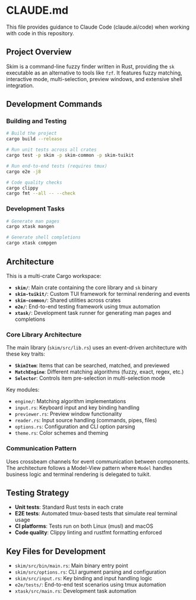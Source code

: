# CLAUDE.md

This file provides guidance to Claude Code (claude.ai/code) when working with code in this repository.

## Project Overview

Skim is a command-line fuzzy finder written in Rust, providing the `sk` executable as an alternative to tools like `fzf`. It features fuzzy matching, interactive mode, multi-selection, preview windows, and extensive shell integration.

## Development Commands

### Building and Testing
```bash
# Build the project
cargo build --release

# Run unit tests across all crates
cargo test -p skim -p skim-common -p skim-tuikit

# Run end-to-end tests (requires tmux)
cargo e2e -j8

# Code quality checks
cargo clippy
cargo fmt --all -- --check
```

### Development Tasks
```bash
# Generate man pages
cargo xtask mangen

# Generate shell completions
cargo xtask compgen
```

## Architecture

This is a multi-crate Cargo workspace:

- **`skim/`**: Main crate containing the core library and `sk` binary
- **`skim-tuikit/`**: Custom TUI framework for terminal rendering and events
- **`skim-common/`**: Shared utilities across crates
- **`e2e/`**: End-to-end testing framework using tmux automation
- **`xtask/`**: Development task runner for generating man pages and completions

### Core Library Architecture

The main library (`skim/src/lib.rs`) uses an event-driven architecture with these key traits:
- **`SkimItem`**: Items that can be searched, matched, and previewed
- **`MatchEngine`**: Different matching algorithms (fuzzy, exact, regex, etc.)
- **`Selector`**: Controls item pre-selection in multi-selection mode

Key modules:
- `engine/`: Matching algorithm implementations
- `input.rs`: Keyboard input and key binding handling
- `previewer.rs`: Preview window functionality  
- `reader.rs`: Input source handling (commands, pipes, files)
- `options.rs`: Configuration and CLI option parsing
- `theme.rs`: Color schemes and theming

### Communication Pattern

Uses crossbeam channels for event communication between components. The architecture follows a Model-View pattern where `Model` handles business logic and terminal rendering is delegated to tuikit.

## Testing Strategy

- **Unit tests**: Standard Rust tests in each crate
- **E2E tests**: Automated tmux-based tests that simulate real terminal usage
- **CI platforms**: Tests run on both Linux (musl) and macOS
- **Code quality**: Clippy linting and rustfmt formatting enforced

## Key Files for Development

- `skim/src/bin/main.rs`: Main binary entry point
- `skim/src/options.rs`: CLI argument parsing and configuration
- `skim/src/input.rs`: Key binding and input handling logic
- `e2e/tests/`: End-to-end test scenarios using tmux automation
- `xtask/src/main.rs`: Development task automation